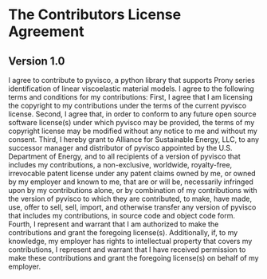 The Contributors License Agreement
==========================================

Version 1.0
-----------
I agree to contribute to pyvisco, a python library that supports Prony series 
identification of linear viscoelastic material models.
I agree to the following terms and conditions for my contributions: 
First, I agree that I am licensing the copyright to my contributions 
under the terms of the current pyvisco license. 
Second, I agree that, in order to conform to any future open source 
software license(s) under which pyvisco may be provided, the terms of 
my copyright license may be modified without any notice to me and 
without my consent. 
Third, I hereby grant to Alliance for Sustainable Energy, LLC, 
to any successor manager and distributor of pyvisco appointed by 
the U.S. Department of Energy, and to all recipients of 
a version of pyvisco that includes my contributions, a non-exclusive, 
worldwide, royalty-free, irrevocable patent license under any patent 
claims owned by me, or owned by my employer and known to me, that 
are or will be, necessarily infringed upon by my contributions alone, 
or by combination of my contributions with the version of pyvisco 
to which they are contributed, to make, have made, use, offer to sell, 
sell, import, and otherwise transfer any version of pyvisco that 
includes my contributions, in source code and object code form. 
Fourth, I represent and warrant that I am authorized to make the 
contributions and grant the foregoing license(s). 
Additionally, if, to my knowledge, my employer has rights to 
intellectual property that covers my contributions, I represent 
and warrant that I have received permission to make these contributions 
and grant the foregoing license(s) on behalf of my employer.
